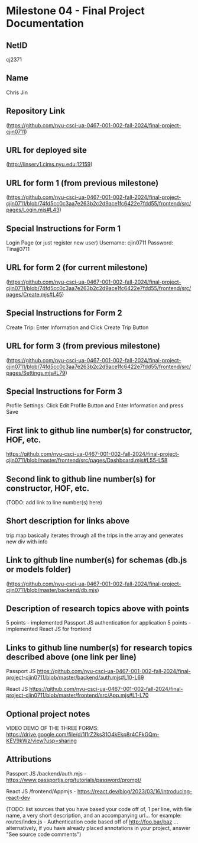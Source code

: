 Milestone 04 - Final Project Documentation
===

NetID
---
cj2371

Name
---
Chris Jin

Repository Link
---
(https://github.com/nyu-csci-ua-0467-001-002-fall-2024/final-project-cjin0711)

URL for deployed site 
---
(http://linserv1.cims.nyu.edu:12159)

URL for form 1 (from previous milestone) 
---
(https://github.com/nyu-csci-ua-0467-001-002-fall-2024/final-project-cjin0711/blob/74fd5cc0c3aa7e263b2c2d9ace1fc6422e7fdd55/frontend/src/pages/Login.mjs#L43)

Special Instructions for Form 1
---
Login Page (or just register new user)
Username: cjin0711
Password: Tinajj0711

URL for form 2 (for current milestone)
---
(https://github.com/nyu-csci-ua-0467-001-002-fall-2024/final-project-cjin0711/blob/74fd5cc0c3aa7e263b2c2d9ace1fc6422e7fdd55/frontend/src/pages/Create.mjs#L45)

Special Instructions for Form 2
---
Create Trip:
Enter Information and Click Create Trip Button

URL for form 3 (from previous milestone) 
---
(https://github.com/nyu-csci-ua-0467-001-002-fall-2024/final-project-cjin0711/blob/74fd5cc0c3aa7e263b2c2d9ace1fc6422e7fdd55/frontend/src/pages/Settings.mjs#L79)

Special Instructions for Form 3
---
Profile Settings:
Click Edit Profile Button and Enter Information and press Save

First link to github line number(s) for constructor, HOF, etc.
---
https://github.com/nyu-csci-ua-0467-001-002-fall-2024/final-project-cjin0711/blob/master/frontend/src/pages/Dashboard.mjs#L55-L58

Second link to github line number(s) for constructor, HOF, etc.
---
(TODO: add link to line number(s) here) 

Short description for links above
---
trip.map basically iterates through all the trips in the array and generates new div with info

Link to github line number(s) for schemas (db.js or models folder)
---
(https://github.com/nyu-csci-ua-0467-001-002-fall-2024/final-project-cjin0711/blob/master/backend/db.mjs)

Description of research topics above with points
---
5 points - implemented Passport JS authentication for application
5 points - implemented React JS for frontend

Links to github line number(s) for research topics described above (one link per line)
---
Passport JS
https://github.com/nyu-csci-ua-0467-001-002-fall-2024/final-project-cjin0711/blob/master/backend/auth.mjs#L10-L69

React JS
https://github.com/nyu-csci-ua-0467-001-002-fall-2024/final-project-cjin0711/blob/master/frontend/src/App.mjs#L1-L70

Optional project notes 
--- 
VIDEO DEMO OF THE THREE FORMS:
https://drive.google.com/file/d/1I1rZ2ks31O4kEkp8r4CFkGQm-KEV9kWz/view?usp=sharing

Attributions
---
Passport JS
/backend/auth.mjs - https://www.passportjs.org/tutorials/password/prompt/

React JS
/frontend/Appmjs - https://react.dev/blog/2023/03/16/introducing-react-dev


(TODO:  list sources that you have based your code off of, 1 per line, with file name, a very short description, and an accompanying url... for example: routes/index.js - Authentication code based off of http://foo.bar/baz ... alternatively, if you have already placed annotations in your project, answer "See source code comments")
